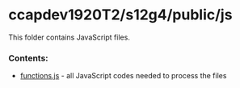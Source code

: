 # ccapdev1920T2/s12g4/public/js

This folder contains JavaScript files.

### Contents:
- [functions.js](https://github.com/ccapdev1920T2/s12g4/blob/master/public/js/functions.js) - all JavaScript codes needed to process the files
